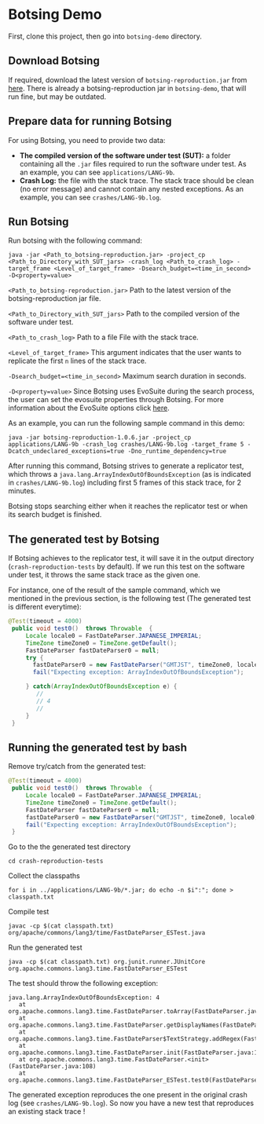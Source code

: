 # Botsing Demo

First, clone this project, then go into `botsing-demo` directory.

## Download Botsing
If required, download the latest version of `botsing-reproduction.jar` from [here](https://github.com/STAMP-project/botsing/releases). There is already a botsing-reproduction jar in `botsing-demo`, that will run fine, but may be outdated.

## Prepare data for running Botsing
For using Botsing, you need to provide two data:
 - **The compiled version of the software under test (SUT):** a folder containing all the  `.jar` files required to run the software under test. As an example, you can see `applications/LANG-9b`.
 - **Crash Log:** the file with the stack trace. The stack trace should be clean (no error message) and cannot contain any nested exceptions. As an example, you can see `crashes/LANG-9b.log`.

## Run Botsing
 Run botsing with the following command:

```
java -jar <Path_to_botsing-reproduction.jar> -project_cp <Path_to_Directory_with_SUT_jars> -crash_log <Path_to_crash_log> -target_frame <Level_of_target_frame> -Dsearch_budget=<time_in_second> -D<property=value>  
```

`<Path_to_botsing-reproduction.jar>` Path to the latest version of the botsing-reproduction jar file.

`<Path_to_Directory_with_SUT_jars>` Path to the compiled version of the software under test.

`<Path_to_crash_log>` Path to a file File with the stack trace.

`<Level_of_target_frame>` This argument indicates that the user wants to replicate the first `n` lines of the stack trace.

`-Dsearch_budget=<time_in_second>` Maximum search duration in seconds.

`-D<property=value>` Since Botsing uses EvoSuite during the search process, the user can set the evosuite properties through Botsing. For more information about the EvoSuite options click [here](https://github.com/EvoSuite/evosuite/blob/master/client/src/main/java/org/evosuite/Properties.java).



As an example, you can run the following sample command in this demo:


```
java -jar botsing-reproduction-1.0.6.jar -project_cp applications/LANG-9b -crash_log crashes/LANG-9b.log -target_frame 5 -Dcatch_undeclared_exceptions=true -Dno_runtime_dependency=true
```

After running this command, Botsing strives to generate a replicator test, which throws a `java.lang.ArrayIndexOutOfBoundsException` (as is indicated in `crashes/LANG-9b.log`) including first 5 frames of this stack trace, for 2 minutes.

Botsing stops searching either when it reaches the replicator test or when its search budget is finished.

## The generated test by Botsing

If Botsing achieves to the replicator test, it will save it in the output directory (`crash-reproduction-tests` by default).
If we run this test on the software under test, it throws the same stack trace as the given one.

For instance, one of the result of the sample command, which we mentioned in the previous section, is the following test (The generated test is different everytime):
```java
@Test(timeout = 4000)
 public void test0()  throws Throwable  {
     Locale locale0 = FastDateParser.JAPANESE_IMPERIAL;
     TimeZone timeZone0 = TimeZone.getDefault();
     FastDateParser fastDateParser0 = null;
     try {
       fastDateParser0 = new FastDateParser("GMTJST", timeZone0, locale0);
       fail("Expecting exception: ArrayIndexOutOfBoundsException");

     } catch(ArrayIndexOutOfBoundsException e) {
        //
        // 4
        //
     }
 }
```

## Running the generated test by bash

Remove try/catch from the generated test:

```java
@Test(timeout = 4000)
 public void test0()  throws Throwable  {
     Locale locale0 = FastDateParser.JAPANESE_IMPERIAL;
     TimeZone timeZone0 = TimeZone.getDefault();
     FastDateParser fastDateParser0 = null;
     fastDateParser0 = new FastDateParser("GMTJST", timeZone0, locale0);
     fail("Expecting exception: ArrayIndexOutOfBoundsException");
 }
```



Go to the the generated test directory

```
cd crash-reproduction-tests
```

Collect the classpaths

```
for i in ../applications/LANG-9b/*.jar; do echo -n $i":"; done > classpath.txt
```
Compile test

```
javac -cp $(cat classpath.txt) org/apache/commons/lang3/time/FastDateParser_ESTest.java
```

 Run the generated test

 ```
 java -cp $(cat classpath.txt) org.junit.runner.JUnitCore org.apache.commons.lang3.time.FastDateParser_ESTest
 ```
The test should throw the following exception:
 ```
 java.lang.ArrayIndexOutOfBoundsException: 4
 	at org.apache.commons.lang3.time.FastDateParser.toArray(FastDateParser.java:413)
 	at org.apache.commons.lang3.time.FastDateParser.getDisplayNames(FastDateParser.java:381)
 	at org.apache.commons.lang3.time.FastDateParser$TextStrategy.addRegex(FastDateParser.java:664)
 	at org.apache.commons.lang3.time.FastDateParser.init(FastDateParser.java:138)
 	at org.apache.commons.lang3.time.FastDateParser.<init>(FastDateParser.java:108)
 	at org.apache.commons.lang3.time.FastDateParser_ESTest.test0(FastDateParser_ESTest.java:21)
 ```
 The generated exception reproduces the one present in the original crash log (see `crashes/LANG-9b.log`). So now you have a new test that reproduces an existing stack trace !
 
